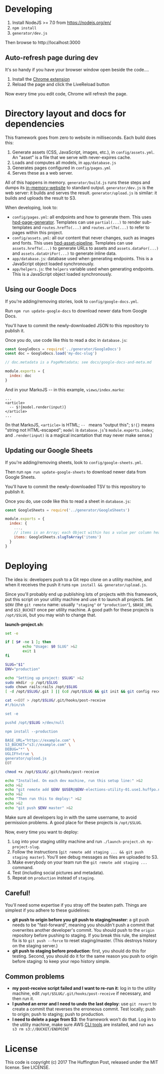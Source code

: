 # Developing

1. Install NodeJS >= 7.0 from https://nodejs.org/en/
2. `npm install`
3. `generator/dev.js`

Then browse to http://localhost:3000

## Auto-refresh page during dev

It's so handy if you have your browser window open beside the code....

1. Install the [Chrome extension](https://chrome.google.com/webstore/detail/livereload/jnihajbhpnppcggbcgedagnkighmdlei)
2. Reload the page and click the LiveReload button

Now every time you edit code, Chrome will refresh the page.

# Directory layout and docs for dependencies

This framework goes from zero to website in milliseconds. Each build does this:

1. Generate assets (CSS, JavaScript, images, etc.), in `config/assets.yml`. An
   "asset" is a file that we serve with never-expires cache.
2. Loads and computes all models, in `app/database.js`
3. Generates pages configured in `config/pages.yml`
4. Serves these as a web server.

All of this happens in memory. `generator/build.js` runs these steps and dumps
its [in-memory-website](https://github.com/huffpostdata/in-memory-website) to
standard output. `generator/dev.js` is the web server: it builds and serves the
result. `generator/upload.js` is similar: it builds and uploads the result to S3.

When developing, look to:

* `config/pages.yml`: all endpoints and how to generate them. This uses
  [hpd-page-generator](https://github.com/huffpostdata/hpd-page-generator).
  Templates can use `partial(...)` to render sub-templates and
  `routes.hrefTo(...)` and `routes.urlTo(...)` to refer to pages within this
  project.
* `config/assets.yml`: all our content that never changes, such as images and fonts.
  This uses
  [hpd-asset-pipeline](https://github.com/huffpostdata/hpd-asset-pipeline).
  Templates can use `assets.hrefTo(...)` to generate URLs to assets and
  `assets.dataFor(...)` and `assets.dataUriFor(...)` to generate inline data.
* `app/database.js`: database used when generating endpoints. This is a JavaScript
  object loaded synchronously.
* `app/helpers.js`: the `helpers` variable used when generating endpoints. This is
  a JavaScript object loaded synchronously.

## Using our Google Docs

If you're adding/removing stories, look to `config/google-docs.yml`.

Run `npm run update-google-docs` to download newer data from Google Docs.

You'll have to commit the newly-downloaded JSON to this repository to publish it.

Once you do, use code like this to read a doc in `database.js`:

```javascript
const GoogleDocs = require('../generator/GoogleDocs')
const doc = GoogleDocs.load('my-doc-slug')

// doc.metadata is a PageMetadata; see docs/google-docs-and-meta.md

module.exports = {
  index: doc
}
```

And in your MarkoJS -- in this example, `views/index.marko`:

```markojs
...
<article>
  -- $!{model.render(input)}
</article>
...
```

(In that MarkoJS, `<article>` is HTML; `-- ` means "output this"; `$!{}` means
"string not HTML-escaped"; `model` is `database.js`'s `module.exports.index`;
and `.render(input)` is a magical incantation that may never make sense.)

## Updating our Google Sheets

If you're adding/removing sheets, look to `config/google-sheets.yml`.

Then run `npm run update-google-sheets` to download newer data from Google
Sheets.

You'll have to commit the newly-downloaded TSV to this repository to publish it.

Once you do, use code like this to read a sheet in `database.js`:

```javascript
const GoogleSheets = require('../generator/GoogleSheets')

module.exports = {
  index: {
    ...,
    // items is an Array; each Object within has a value per column header in the TSV
    items: GoogleSheets.slugToArray('items')
  }
}
```

# Deploying

The idea is: developers push to a Git repo clone on a utility machine, and when
it receives the push it runs `npm install && generator/upload.js`.

Since you'll probably end up publishing lots of projects with this framework, put
this script on your utility machine and use it to launch all projects. Set `$ENV`
(the `git remote` name: usually `"staging"` or `"production"`), `$BASE_URL` and
`$S3_BUCKET` once per utility machine. A good path for these projects is
`/opt/$SLUG`, but you may wish to change that.

**launch-project.sh**:
```sh
set -e

if [ $# -ne 1 ]; then
        echo "Usage: $0 SLUG" >&2
        exit 1
fi

SLUG="$1"
ENV="production"

echo "Setting up project: $SLUG" >&2
sudo mkdir -p /opt/$SLUG
sudo chown rails:rails /opt/$SLUG
[ -d /opt/$SLUG/.git ] || (cd /opt/$SLUG && git init && git config receive.denyCurrentBranch updateInstead)

cat <<EOT > /opt/$SLUG/.git/hooks/post-receive
#!/bin/sh

set -e

pushd /opt/$SLUG >/dev/null

npm install --production

BASE_URL="https://example.com" \
S3_BUCKET="s3://example.com" \
DEBUG="*" \
UGLIFY=true \
generator/upload.js
EOT

chmod +x /opt/$SLUG/.git/hooks/post-receive

echo "Installed. On each dev machine, run this setup line:" >&2
echo >&2
echo "git remote add $ENV $USER@$ENV-elections-utility-01.use1.huffpo.net:/opt/$SLUG" >&2
echo >&2
echo "Then run this to deploy:" >&2
echo >&2
echo "git push $ENV master" >&2
```

Make sure all developers log in with the same username, to avoid permission
problems. A good place for these projects is `/opt/$SLUG`.

Now, every time you want to deploy:

1. Log into your staging utility machine and run `./launch-project.sh my-project-slug`.
2. Follow the instructions (`git remote add staging ... && git push staging master`). You'll
   see debug messages as files are uploaded to S3.
3. Make everybody on your team run the `git remote add staging ...` command.
4. Test (including social pictures and metadata).
5. Repeat on `production` instead of `staging`.

## Careful!

You'll need some expertise if you stray off the beaten path. Things are simplest if you
adhere to these guidelines:

* **git push to origin before you git push to staging/master**: a git push needs to be
  "fast-forward", meaning you shouldn't push a commit that overwrites another developer's
  commit. You should push to the `origin` repository before pushing to staging. If you break
  this rule, the simplest fix is to `git push --force` to reset staging/master. (This
  destroys history on the staging server.)
* **git push to staging before production**: first, you should do this for testing. Second,
  you should do it for the same reason you push to origin before staging: to keep your repo
  history simple.

## Common problems

* **my post-receive script failed and I want to re-run it**: log in to the utility machine,
  edit `/opt/$SLUG/.git/hooks/post-receive` if necessary, and then run it.
* **I pushed an error and I need to undo the last deploy**: use `git revert` to create a commit
  that reverses the erroneous commit. Test locally; push to origin; push to staging; push to
  production.
* **I need to delete a page from S3**: the framework won't do that. Log in to the utility
  machine, make sure AWS [CLI tools](http://docs.aws.amazon.com/cli/latest/userguide/installing.html)
  are installed, and run `aws s3 rm s3://BUCKET/ENDPOINT`

# License

This code is copyright (c) 2017 The Huffington Post, released under the MIT license.
See LICENSE.
